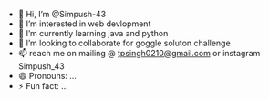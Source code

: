 - 👋 Hi, I’m @Simpush-43
- 👀 I’m interested in web devlopment 
- 🌱 I’m currently learning java and python
- 💞️ I’m looking to collaborate for goggle soluton challenge
- 📫 reach me on mailing @ tpsingh0210@gmail.com  or instagram Simpush_43
- 😄 Pronouns: ...
- ⚡ Fun fact: ...

<!---
Simpush-43/Simpush-43 is a ✨ special ✨ repository because its `README.md` (this file) appears on your GitHub profile.
You can click the Preview link to take a look at your changes.
--->
